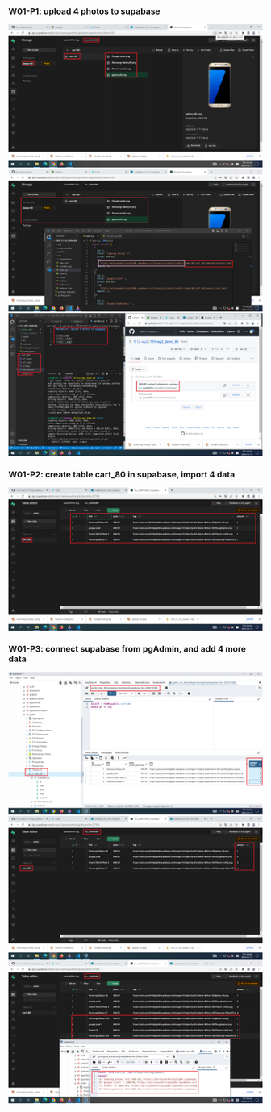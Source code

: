 ### W01-P1: upload 4 photos to supabase

![](p1.png)
![](p1-2.png)
![](p1-3.png)

### W01-P2: create table cart_80 in supabase, import 4 data

![](p2.png)

### W01-P3: connect supabase from pgAdmin, and add 4 more data

![](p3-1.png)
![](p3-2.png)
![](p3-3.png)
